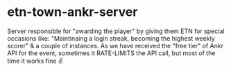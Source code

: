 # etn-town-ankr-server

Server responsible for "awarding the player" by giving them ETN for special occasions like: "Maintinaing a login streak, becoming the highest weekly scorer" & a couple of instances. As we have received the "free tier" of Ankr API for the event, sometimes it RATE-LIMITS the API call, but most of the time it works fine ✌️
